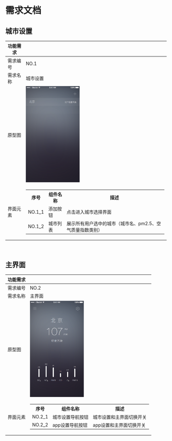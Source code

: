 # 需求文档

## 城市设置


|功能需求 | |
| - | - |
| 需求编号| NO.1|
| 需求名称| 城市设置 |
| 原型图 | <img src="Page1@2x.png" height=300 />  |
| 界面元素| <table><tr><th>序号</th><th>组件名称</th><th>描述</th></tr><tr><td>NO.1_1</td><td>添加按钮</td><td>点击进入城市选择界面 </td></tr><tr><td> NO.1_2 </td><td>城市列表</td><td>展示所有用户选中的城市（城市名、pm2.5、空气质量指数类别）</td></tr></table> |

<br />

## 主界面

|功能需求 | |
| - | - |
| 需求编号| NO.2|
| 需求名称| 主界面 |
| 原型图 | <img src="Page3@2x.png" height=300 />  |
| 界面元素| <table><tr><th>序号</th><th>组件名称</th><th>描述</th></tr><tr><td>NO.2_1</td><td>城市设置导航按钮</td><td>城市设置和主界面切换开关 </td></tr><tr><td>NO.2_2</td><td>app设置导航按钮</td><td>app设置和主界面切换开关</td></tr></table> |

<br />